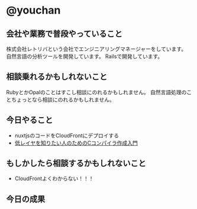 # @youchan

## 会社や業務で普段やっていること

株式会社レトリバという会社でエンジニアリングマネージャーをしています。  
自然言語の分析ツールを開発しています。
Railsで開発しています。

## 相談乗れるかもしれないこと

RubyとかOpalのことはすこし相談にのれるかもしれません。
自然言語処理のことちょっとなら相談にのれるかもしれません。

## 今日やること

* nuxtjsのコードをCloudFrontにデプロイする
* [低レイヤを知りたい人のためのCコンパイラ作成入門](https://www.sigbus.info/compilerbook)

## もしかしたら相談するかもしれないこと

* CloudFrontよくわからない！！！

## 今日の成果

